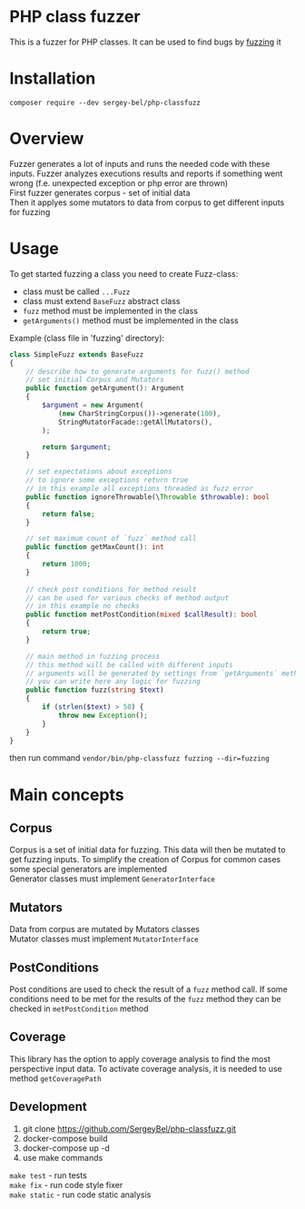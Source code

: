 # PHP class fuzzer
This is a fuzzer for PHP classes. It can be used to find bugs by [fuzzing](https://en.wikipedia.org/wiki/Fuzzing) it



# Installation
`composer require --dev sergey-bel/php-classfuzz`


# Overview
Fuzzer generates a lot of inputs and runs the needed code with these inputs. Fuzzer analyzes executions results and reports if something went wrong (f.e. unexpected exception or php error are thrown)  
First fuzzer generates corpus - set of initial data  
Then it applyes some mutators to data from corpus to get different inputs for fuzzing



# Usage
To get started fuzzing a class you need to create Fuzz-class:

* class must be called `...Fuzz`
* class must extend `BaseFuzz` abstract class
* `fuzz` method must be implemented in the class
* `getArguments()` method must be implemented in the class


Example (class file in 'fuzzing' directory):
```php
class SimpleFuzz extends BaseFuzz
{
    // describe how to generate arguments for fuzz() method
    // set initial Corpus and Mutators
    public function getArgument(): Argument
    {
        $argument = new Argument(
            (new CharStringCorpus())->generate(100),
            StringMutatorFacade::getAllMutators(),
        );

        return $argument;
    }

    // set expectations about exceptions
    // to ignore some exceptions return true
    // in this example all exceptions threaded as fuzz error
    public function ignoreThrowable(\Throwable $throwable): bool
    {
        return false;
    }

    // set maximum count of `fuzz` method call
    public function getMaxCount(): int
    {
        return 1000;
    }
    
    // check post conditions for method result
    // can be used for various checks of method output
    // in this example no checks
    public function metPostCondition(mixed $callResult): bool
    {
        return true;
    }

    // main method in fuzzing process
    // this method will be called with different inputs
    // arguments will be generated by settings from `getArguments` method
    // you can write here any logic for fuzzing
    public function fuzz(string $text)
    {
        if (strlen($text) > 50) {
            throw new Exception();
        }
    }
}
```

then run command `vendor/bin/php-classfuzz fuzzing --dir=fuzzing`

# Main concepts

## Corpus
Corpus is a set of initial data for fuzzing. This data will then be mutated to get fuzzing inputs. To simplify the creation of Corpus for common cases some special generators are implemented  
Generator classes must implement `GeneratorInterface`


## Mutators
Data from corpus are mutated by Mutators classes  
Mutator classes must implement `MutatorInterface`


## PostConditions
Post conditions are used to check the result of a `fuzz` method call. If some conditions need to be met for the results of the `fuzz` method they can be checked in `metPostCondition` method  

## Coverage
This library has the option to apply coverage analysis to find the most perspective input data. To activate coverage analysis, it is needed to use method `getCoveragePath`


## Development
1. git clone https://github.com/SergeyBel/php-classfuzz.git
2. docker-compose build
3. docker-compose up -d
4. use make commands


`make test` - run tests  
`make fix` - run code style fixer  
`make static` - run code static analysis 


